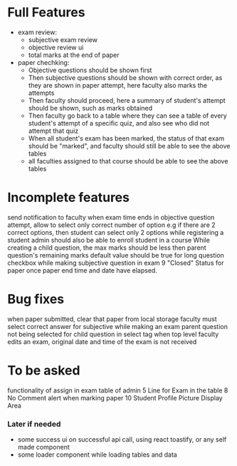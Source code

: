 # Full Features
- exam review:
  -  subjective exam review
  -  objective review ui
  -  total marks at the end of paper
- paper chechking:
  - Objective questions should be shown first
  - Then subjective questions should be shown with correct order, as they are shown in paper attempt, here faculty also marks the attempts
  - Then faculty should proceed, here a summary of student's attempt should be shown, such as marks obtained 
  - Then faculty go back to a table where they can see a table of every student's attempt of a specific quiz, and also see who did not attempt that quiz
  - When all student's exam has been marked, the status of that exam should be "marked", and faculty should still be able to see the above tables
  - all faculties assigned to that course should be able to see the above tables
# Incomplete features
send notification to faculty when exam time ends
in objective question attempt, allow to select only correct number of option e.g if there are 2 correct options, then student can select only 2 options
while registering a student admin should also be able to enroll student in a course 
While creating a child question, the max marks should be less then parent question's remaining marks
default value should be true for long question checkbox while making subjective question in exam
9 "Closed" Status for paper once paper end time and date have elapsed.
# Bug fixes
when paper submitted, clear that paper from local storage
faculty must select correct answer for subjective while making an exam
parent question not being selected for child question in select tag
when top level faculty edits an exam, original date and time of the exam is not received
# To be asked
functionality of assign in exam table of admin
5 Line for Exam in the table
8 No Comment alert when marking paper
10 Student Profile Picture Display Area

### Later if needed
- some success ui on successful api call, using react toastify, or any self made component
- some loader component while loading tables and data